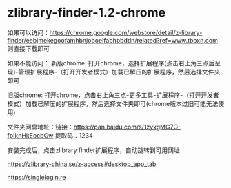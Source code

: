 # zlibrary-finder-1.2-chrome

如果可以访问：https://chrome.google.com/webstore/detail/z-library-finder/eebjmekegoofamhbnjoboeifabhbbddn/related?ref=www.tboxn.com
则直接下载即可

如果不能访问：
新版chrome:
打开chrome，选择扩展程序(点击右上角三点后呈现)-管理扩展程序-（打开开发者模式）加载已解压的扩展程序，然后选择文件夹即可

旧版chrome:
打开chrome，点击右上角三点-更多工具-扩展程序-（打开开发者模式）加载已解压的扩展程序，然后选择文件夹即可(chrome版本过旧可能无法使用)

文件夹网盘地址：链接：https://pan.baidu.com/s/1zyxgMG7G-fpIknHkEocbGw 
提取码：1234

安装完成后，点击zlibrary finder扩展程序，自动跳转到可用网址

https://zlibrary-china.se/z-access#desktop_app_tab

https://singlelogin.re
